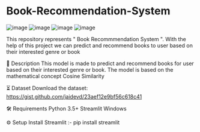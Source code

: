 # Book-Recommendation-System
![image](https://github.com/aniket-1177/Book-Recommendation-System/assets/123159505/8cc0c163-7f07-4fa7-ada5-8d665da763dd)
![image](https://github.com/aniket-1177/Book-Recommendation-System/assets/123159505/f1b825c0-def1-4f8a-8cbb-0508ddb15997)
![image](https://github.com/aniket-1177/Book-Recommendation-System/assets/123159505/605a2829-f2f8-416a-8de8-247599bf5c8f)
![image](https://github.com/aniket-1177/Book-Recommendation-System/assets/123159505/38301032-c68c-47d9-88e1-63bb8e2b75ed)

This repository represents " Book Recommmendation System ".
With the help of this project we can predict and recommend books to user based on their interested genre or book

📝 Description
This model is made to predict and recommend books for user based on their interested genre or book. The model is based on the mathematical concept Cosine Similarity

⏳ Dataset
Download the dataset:
https://gist.github.com/jaidevd/23aef12e9bf56c618c41

🛠️ Requirements
Python 3.5+
Streamlit
Windows

⚙️ Setup
Install Streamlit :-
pip install streamlit
